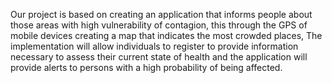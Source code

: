 Our project is based on creating an application that informs people about those areas with high vulnerability of contagion, this through the GPS of mobile devices creating a map that indicates the most crowded places, The implementation will allow individuals to register to provide information necessary to assess their current state of health and the application will provide alerts to persons with a high probability of being affected.
